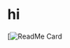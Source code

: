 # hi

[![ReadMe Card](https://github-readme-stats.vercel.app/api?username=ChoGathK&count_private=true&show_icons=true&theme=dark)

